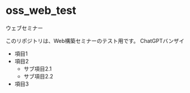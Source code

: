 # oss_web_test
ウェブセミナー

このリポジトリは、Web構築セミナーのテスト用です。
ChatGPTバンザイ

- 項目1
- 項目2
  - サブ項目2.1
  - サブ項目2.2
- 項目3
